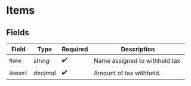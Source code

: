 # Items


## Fields

| Field                          | Type                           | Required                       | Description                    |
| ------------------------------ | ------------------------------ | ------------------------------ | ------------------------------ |
| `Name`                         | *string*                       | :heavy_check_mark:             | Name assigned to withheld tax. |
| `Amount`                       | *decimal*                      | :heavy_check_mark:             | Amount of tax withheld.        |